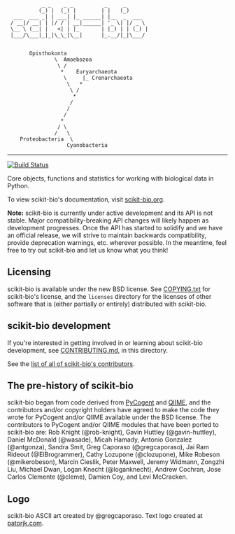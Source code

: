                _ _    _ _          _     _       
              (_) |  (_) |        | |   (_)      
      ___  ___ _| | ___| |_ ______| |__  _  ___  
     / __|/ __| | |/ / | __|______| '_ \| |/ _ \ 
     \__ \ (__| |   <| | |_       | |_) | | (_) |
     |___/\___|_|_|\_\_|\__|      |_.__/|_|\___/ 


           Opisthokonta
                   \  Amoebozoa 
                    \ /
                     *    Euryarchaeota  
                      \     |_ Crenarchaeota
                       \   *
                        \ / 
                         *            
                        / 
                       /
                      / 
                     *  
                    / \
                   /   \ 
        Proteobacteria  \
                       Cyanobacteria

---
[![Build Status](https://travis-ci.org/biocore/scikit-bio.png?branch=master)](https://travis-ci.org/biocore/scikit-bio)

Core objects, functions and statistics for working with biological data in Python.

To view scikit-bio's documentation, visit [scikit-bio.org](http://scikit-bio.org).

**Note:** scikit-bio is currently under active development and its API is not
stable. Major compatibility-breaking API changes will likely happen as
development progresses. Once the API has started to solidify and we have an
official release, we will strive to maintain backwards compatibility, provide
deprecation warnings, etc. wherever possible. In the meantime, feel free to try
out scikit-bio and let us know what you think!

Licensing
---------

scikit-bio is available under the new BSD license. See
[COPYING.txt](COPYING.txt) for scikit-bio's license, and the ```licenses```
directory for the licenses of other software that is (either partially or
entirely) distributed with scikit-bio.

scikit-bio development
----------------------

If you're interested in getting involved in or learning about scikit-bio development, see [CONTRIBUTING.md](CONTRIBUTING.md), in this directory.

See the [list of all of scikit-bio's contributors](https://github.com/biocore/scikit-bio/graphs/contributors).

The pre-history of scikit-bio
-----------------------------

scikit-bio began from code derived from [PyCogent](http://www.pycogent.org) and [QIIME](http://www.qiime.org), and the contributors and/or copyright holders have agreed to make the code they wrote for PyCogent and/or QIIME available under the BSD license. The contributors to PyCogent and/or QIIME modules that have been ported to scikit-bio are: Rob Knight (@rob-knight), Gavin Huttley (@gavin-huttley), Daniel McDonald (@wasade), Micah Hamady, Antonio Gonzalez (@antgonza), Sandra Smit, Greg Caporaso (@gregcaporaso), Jai Ram Rideout (@ElBrogrammer), Cathy Lozupone (@clozupone), Mike Robeson (@mikerobeson), Marcin Cieslik, Peter Maxwell, Jeremy Widmann, Zongzhi Liu, Michael Dwan, Logan Knecht (@loganknecht), Andrew Cochran, Jose Carlos Clemente (@cleme), Damien Coy, and Levi McCracken.

Logo
----
scikit-bio ASCII art created by @gregcaporaso. Text logo created at [patorjk.com](http://patorjk.com/software/taag/).
